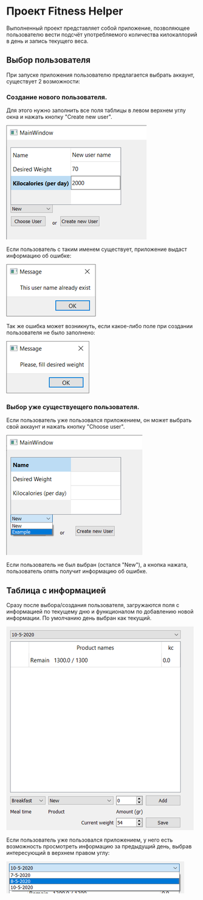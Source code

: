 # Проект Fitness Helper

Выполненный проект представляет собой приложение, позволяющее пользователю вести подсчёт употребляемого количества килокаллорий в день и запись текущего веса.

## Выбор пользователя

При запуске приложения пользователю предлагается выбрать аккаунт, существует 2 возможности:

### Создание нового пользователя.

Для этого нужно заполнить все поля таблицы в левом верхнем углу окна и нажать кнопку "Create new user".

![alt-текст](https://github.com/gogoJOM/PyFitnessHelper/blob/master/img/new_user_info.png "Create new user")

Если пользователь с таким именем существует, приложение выдаст информацию об ошибке:

![alt-текст](https://github.com/gogoJOM/PyFitnessHelper/blob/master/img/warning_username.png "Error message")

Так же ошибка может возникнуть, если какое-либо поле при создании пользователя не было заполнено:

![alt-текст](https://github.com/gogoJOM/PyFitnessHelper/blob/master/img/warning_weight.png "Error message")

### Выбор уже существуещего пользователя.

Если пользователь уже пользовался приложением, он может выбрать свой аккаунт и нажать кнопку "Choose user".

![alt-текст](https://github.com/gogoJOM/PyFitnessHelper/blob/master/img/choose_user.png "Choose user")

Если пользователь не был выбран (остался "New"), а кнопка нажата, пользователь опять получит информацию об ошибке.

## Таблица с информацией

Сразу после выбора/создания пользователя, загружаются поля с информацией по текущему дню и функционалом по добавлению новой информации.
По умолчанию день выбран как текущий.

![alt-текст](https://github.com/gogoJOM/PyFitnessHelper/blob/master/img/day_info1.png "Day info")

Если пользователь уже пользовался приложением, у него есть возможность просмотреть информацию за предыдущий день, выбрав интересующий в верхнем правом углу:

![alt-текст](https://github.com/gogoJOM/PyFitnessHelper/blob/master/img/days.png "Days")

